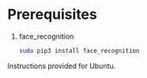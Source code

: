 # Prerequisites

1. face_recognition
    ```sh
    sudo pip3 install face_recognition
    ```

Instructions provided for Ubuntu.